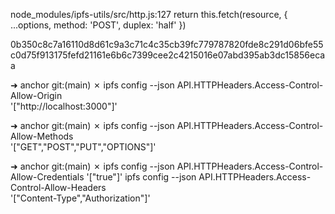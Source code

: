 node_modules/ipfs-utils/src/http.js:127
    return this.fetch(resource, { ...options, method: 'POST', duplex: 'half' })

0b350c8c7a16110d8d61c9a3c71c4c35cb39fc779787820fde8c291d06bfe55c0d75f913175fefd21161e6b6c7399cee2c4215016e07abd395ab3dc15856ecaa

➜  anchor git:(main) ✗ ipfs config --json API.HTTPHeaders.Access-Control-Allow-Origin \
  '["http://localhost:3000"]'

➜  anchor git:(main) ✗ ipfs config --json API.HTTPHeaders.Access-Control-Allow-Methods \
  '["GET","POST","PUT","OPTIONS"]'

➜  anchor git:(main) ✗ ipfs config --json API.HTTPHeaders.Access-Control-Allow-Credentials '["true"]'
ipfs config --json API.HTTPHeaders.Access-Control-Allow-Headers \
  '["Content-Type","Authorization"]'